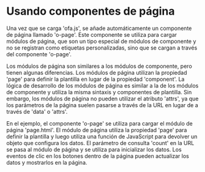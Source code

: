 # Usando componentes de página

Una vez que se carga 'ofa.js', se añade automáticamente un componente de página llamado 'o-page'. Este componente se utiliza para cargar módulos de página, que son un tipo especial de módulos de componente y no se registran como etiquetas personalizadas, sino que se cargan a través del componente 'o-page'.

Los módulos de página son similares a los módulos de componente, pero tienen algunas diferencias. Los módulos de página utilizan la propiedad 'page' para definir la plantilla en lugar de la propiedad 'component'. La lógica de desarrollo de los módulos de página es similar a la de los módulos de componente y utiliza la misma sintaxis y componentes de plantilla. Sin embargo, los módulos de página no pueden utilizar el atributo 'attrs', ya que los parámetros de la página suelen pasarse a través de la URL en lugar de a través de 'data' o 'attrs'.

En el ejemplo, el componente 'o-page' se utiliza para cargar el módulo de página 'page.html'. El módulo de página utiliza la propiedad 'page' para definir la plantilla y luego utiliza una función de JavaScript para devolver un objeto que configura los datos. El parámetro de consulta 'count' en la URL se pasa al módulo de página y se utiliza para inicializar los datos. Los eventos de clic en los botones dentro de la página pueden actualizar los datos y mostrarlos en la página.

<a href="../../publics/examples/use-page/demo.html" vista previa demo></a>
<a href="../../publics/examples/use-page/page.html" demo principal></a>


